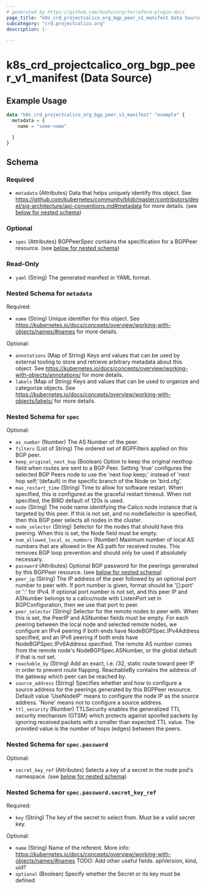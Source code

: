 ```yaml
---
# generated by https://github.com/hashicorp/terraform-plugin-docs
page_title: "k8s_crd_projectcalico_org_bgp_peer_v1_manifest Data Source - terraform-provider-k8s"
subcategory: "crd.projectcalico.org"
description: |-
  
---
```


# k8s_crd_projectcalico_org_bgp_peer_v1_manifest (Data Source)



## Example Usage

```terraform
data "k8s_crd_projectcalico_org_bgp_peer_v1_manifest" "example" {
  metadata = {
    name = "some-name"

  }
}
```

<!-- schema generated by tfplugindocs -->
## Schema

### Required

- `metadata` (Attributes) Data that helps uniquely identify this object. See https://github.com/kubernetes/community/blob/master/contributors/devel/sig-architecture/api-conventions.md#metadata for more details. (see [below for nested schema](#nestedatt--metadata))

### Optional

- `spec` (Attributes) BGPPeerSpec contains the specification for a BGPPeer resource. (see [below for nested schema](#nestedatt--spec))

### Read-Only

- `yaml` (String) The generated manifest in YAML format.

<a id="nestedatt--metadata"></a>
### Nested Schema for `metadata`

Required:

- `name` (String) Unique identifier for this object. See https://kubernetes.io/docs/concepts/overview/working-with-objects/names/#names for more details.

Optional:

- `annotations` (Map of String) Keys and values that can be used by external tooling to store and retrieve arbitrary metadata about this object. See https://kubernetes.io/docs/concepts/overview/working-with-objects/annotations/ for more details.
- `labels` (Map of String) Keys and values that can be used to organize and categorize objects. See https://kubernetes.io/docs/concepts/overview/working-with-objects/labels/ for more details.


<a id="nestedatt--spec"></a>
### Nested Schema for `spec`

Optional:

- `as_number` (Number) The AS Number of the peer.
- `filters` (List of String) The ordered set of BGPFilters applied on this BGP peer.
- `keep_original_next_hop` (Boolean) Option to keep the original nexthop field when routes are sent to a BGP Peer. Setting 'true' configures the selected BGP Peers node to use the 'next hop keep;' instead of 'next hop self;'(default) in the specific branch of the Node on 'bird.cfg'.
- `max_restart_time` (String) Time to allow for software restart.  When specified, this is configured as the graceful restart timeout.  When not specified, the BIRD default of 120s is used.
- `node` (String) The node name identifying the Calico node instance that is targeted by this peer. If this is not set, and no nodeSelector is specified, then this BGP peer selects all nodes in the cluster.
- `node_selector` (String) Selector for the nodes that should have this peering.  When this is set, the Node field must be empty.
- `num_allowed_local_as_numbers` (Number) Maximum number of local AS numbers that are allowed in the AS path for received routes. This removes BGP loop prevention and should only be used if absolutely necessary.
- `password` (Attributes) Optional BGP password for the peerings generated by this BGPPeer resource. (see [below for nested schema](#nestedatt--spec--password))
- `peer_ip` (String) The IP address of the peer followed by an optional port number to peer with. If port number is given, format should be '[<IPv6>]:port' or '<IPv4>:<port>' for IPv4. If optional port number is not set, and this peer IP and ASNumber belongs to a calico/node with ListenPort set in BGPConfiguration, then we use that port to peer.
- `peer_selector` (String) Selector for the remote nodes to peer with.  When this is set, the PeerIP and ASNumber fields must be empty.  For each peering between the local node and selected remote nodes, we configure an IPv4 peering if both ends have NodeBGPSpec.IPv4Address specified, and an IPv6 peering if both ends have NodeBGPSpec.IPv6Address specified.  The remote AS number comes from the remote node's NodeBGPSpec.ASNumber, or the global default if that is not set.
- `reachable_by` (String) Add an exact, i.e. /32, static route toward peer IP in order to prevent route flapping. ReachableBy contains the address of the gateway which peer can be reached by.
- `source_address` (String) Specifies whether and how to configure a source address for the peerings generated by this BGPPeer resource.  Default value 'UseNodeIP' means to configure the node IP as the source address.  'None' means not to configure a source address.
- `ttl_security` (Number) TTLSecurity enables the generalized TTL security mechanism (GTSM) which protects against spoofed packets by ignoring received packets with a smaller than expected TTL value. The provided value is the number of hops (edges) between the peers.

<a id="nestedatt--spec--password"></a>
### Nested Schema for `spec.password`

Optional:

- `secret_key_ref` (Attributes) Selects a key of a secret in the node pod's namespace. (see [below for nested schema](#nestedatt--spec--password--secret_key_ref))

<a id="nestedatt--spec--password--secret_key_ref"></a>
### Nested Schema for `spec.password.secret_key_ref`

Required:

- `key` (String) The key of the secret to select from.  Must be a valid secret key.

Optional:

- `name` (String) Name of the referent. More info: https://kubernetes.io/docs/concepts/overview/working-with-objects/names/#names TODO: Add other useful fields. apiVersion, kind, uid?
- `optional` (Boolean) Specify whether the Secret or its key must be defined
